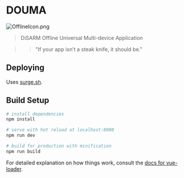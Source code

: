 # DOUMA

![OfflineIcon.png](https://bitbucket.org/repo/7qBnaL/images/3197852267-OfflineIcon.png)

> DiSARM Offline Universal Multi-device Application

>> "If your app isn’t a steak knife, it should be."

## Deploying

Uses [surge.sh](http://surge.sh).

## Build Setup

``` bash
# install dependencies
npm install

# serve with hot reload at localhost:8080
npm run dev

# build for production with minification
npm run build
```

For detailed explanation on how things work, consult the [docs for vue-loader](http://vuejs.github.io/vue-loader).
